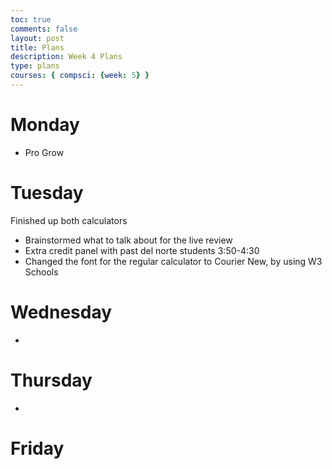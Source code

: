 ```yaml
---
toc: true
comments: false
layout: post
title: Plans
description: Week 4 Plans 
type: plans
courses: { compsci: {week: 5} }
---
```


# Monday 

- Pro Grow

# Tuesday 

Finished up both calculators 
- Brainstormed what to talk about for the live review 
- Extra credit panel with past del norte students 3:50-4:30 
- Changed the font for the regular calculator to Courier New, by   using W3 Schools 

# Wednesday 

- 

# Thursday 

- 

# Friday 




